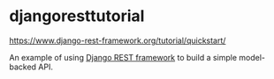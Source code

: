 # djangoresttutorial

https://www.django-rest-framework.org/tutorial/quickstart/

An example of using [Django REST framework](https://www.django-rest-framework.org/) to build a simple model-backed API. 

